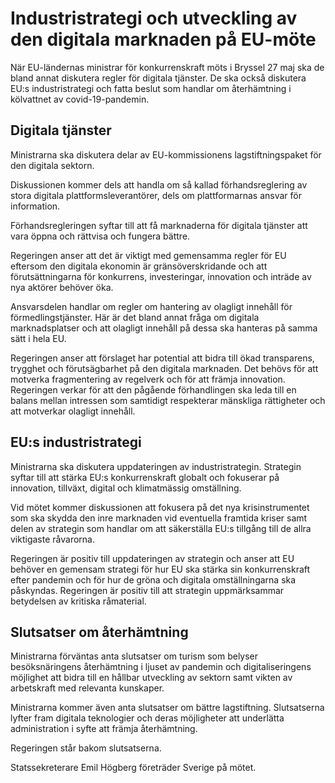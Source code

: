 # Industristrategi och utveckling av den digitala marknaden på EU-möte

När EU\-ländernas ministrar för konkurrenskraft möts i Bryssel 27 maj ska de bland annat diskutera regler för digitala tjänster. De ska också diskutera EU:s industristrategi och fatta beslut som handlar om återhämtning i kölvattnet av covid\-19\-pandemin.


## Digitala tjänster

Ministrarna ska diskutera delar av EU\-kommissionens lagstiftningspaket för den digitala sektorn.

Diskussionen kommer dels att handla om så kallad förhandsreglering av stora digitala plattformsleverantörer, dels om plattformarnas ansvar för information.

Förhandsregleringen syftar till att få marknaderna för digitala tjänster att vara öppna och rättvisa och fungera bättre.

Regeringen anser att det är viktigt med gemensamma regler för EU eftersom den digitala ekonomin är gränsöverskridande och att förutsättningarna för konkurrens, investeringar, innovation och inträde av nya aktörer behöver öka.

Ansvarsdelen handlar om regler om hantering av olagligt innehåll för förmedlingstjänster. Här är det bland annat fråga om digitala marknadsplatser och att olagligt innehåll på dessa ska hanteras på samma sätt i hela EU.

Regeringen anser att förslaget har potential att bidra till ökad transparens, trygghet och förutsägbarhet på den digitala marknaden. Det behövs för att motverka fragmentering av regelverk och för att främja innovation. Regeringen verkar för att den pågående förhandlingen ska leda till en balans mellan intressen som samtidigt respekterar mänskliga rättigheter och att motverkar olagligt innehåll.

## EU:s industristrategi

Ministrarna ska diskutera uppdateringen av industristrategin. Strategin syftar till att stärka EU:s konkurrenskraft globalt och fokuserar på innovation, tillväxt, digital och klimatmässig omställning.

Vid mötet kommer diskussionen att fokusera på det nya krisinstrumentet som ska skydda den inre marknaden vid eventuella framtida kriser samt delen av strategin som handlar om att säkerställa EU:s tillgång till de allra viktigaste råvarorna.

Regeringen är positiv till uppdateringen av strategin och anser att EU behöver en gemensam strategi för hur EU ska stärka sin konkurrenskraft efter pandemin och för hur de gröna och digitala omställningarna ska påskyndas. Regeringen är positiv till att strategin uppmärksammar betydelsen av kritiska råmaterial.

## Slutsatser om återhämtning

Ministrarna förväntas anta slutsatser om turism som belyser besöksnäringens återhämtning i ljuset av pandemin och digitaliseringens möjlighet att bidra till en hållbar utveckling av sektorn samt vikten av arbetskraft med relevanta kunskaper.

Ministrarna kommer även anta slutsatser om bättre lagstiftning. Slutsatserna lyfter fram digitala teknologier och deras möjligheter att underlätta administration i syfte att främja återhämtning.

Regeringen står bakom slutsatserna.

Statssekreterare Emil Högberg företräder Sverige på mötet.
